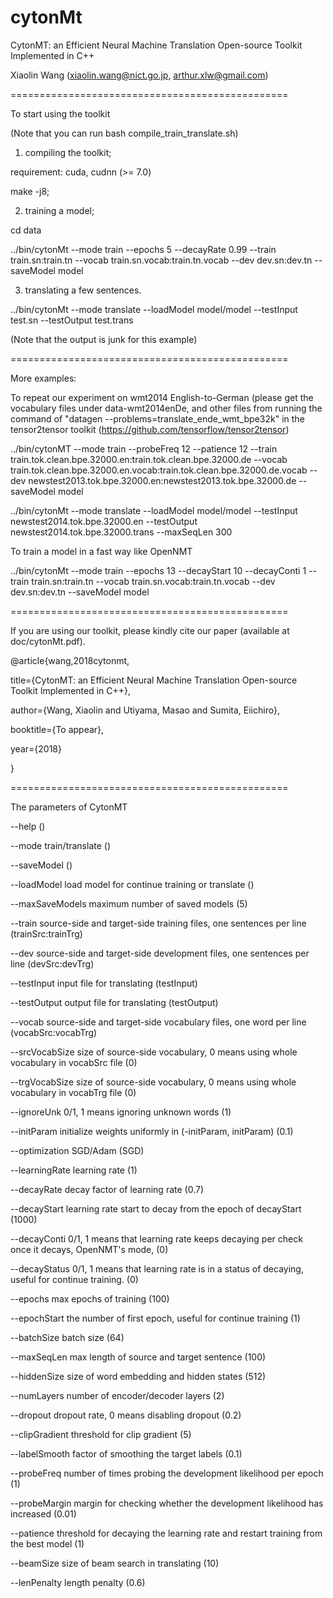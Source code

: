 # cytonMt

CytonMT: an Efficient Neural Machine Translation Open-source Toolkit Implemented in C++

Xiaolin Wang (xiaolin.wang@nict.go.jp, arthur.xlw@gmail.com)

================================================

To start using the toolkit 

(Note that you can run bash compile_train_translate.sh)

1) compiling the toolkit;

requirement: cuda, cudnn (>= 7.0)

make -j8;

2) training a model;

cd data

../bin/cytonMt --mode train --epochs 5  --decayRate 0.99 --train train.sn:train.tn --vocab train.sn.vocab:train.tn.vocab --dev dev.sn:dev.tn --saveModel model

3) translating a few sentences.

../bin/cytonMt --mode translate --loadModel model/model --testInput test.sn --testOutput test.trans 

(Note that the output is junk for this example)

================================================

More examples:

To repeat our experiment on wmt2014 English-to-German (please get the vocabulary files under data-wmt2014enDe, and other files from running the command of "datagen --problems=translate_ende_wmt_bpe32k" in the tensor2tensor toolkit (https://github.com/tensorflow/tensor2tensor)

../bin/cytonMT --mode train --probeFreq 12 --patience 12 --train train.tok.clean.bpe.32000.en:train.tok.clean.bpe.32000.de --vocab train.tok.clean.bpe.32000.en.vocab:train.tok.clean.bpe.32000.de.vocab --dev newstest2013.tok.bpe.32000.en:newstest2013.tok.bpe.32000.de  --saveModel model 

../bin/cytonMt --mode translate  --loadModel model/model --testInput newstest2014.tok.bpe.32000.en --testOutput newstest2014.tok.bpe.32000.trans --maxSeqLen 300

To train a model in a fast way like OpenNMT

../bin/cytonMt --mode train --epochs 13 --decayStart 10 --decayConti 1 --train train.sn:train.tn --vocab train.sn.vocab:train.tn.vocab --dev dev.sn:dev.tn --saveModel model

================================================

If you are using our toolkit, please kindly cite our paper (available at doc/cytonMt.pdf).

@article{wang,2018cytonmt,

  title={CytonMT: an Efficient Neural Machine Translation Open-source Toolkit Implemented in C++},

  author={Wang, Xiaolin and Utiyama, Masao and Sumita, Eiichiro},

  booktitle={To appear},

  year={2018}

}

================================================

The parameters of CytonMT

--help	 ()

--mode	train/translate ()

--saveModel	 ()

--loadModel	load model for continue training or translate ()

--maxSaveModels	maximum number of saved models (5)

--train	source-side and target-side training files, one sentences per line (trainSrc:trainTrg)

--dev	source-side and target-side development files, one sentences per line (devSrc:devTrg)

--testInput	input file for translating (testInput)

--testOutput	output file for translating (testOutput)

--vocab	source-side and target-side vocabulary files, one word per line (vocabSrc:vocabTrg)

--srcVocabSize	size of source-side vocabulary, 0 means using whole vocabulary in vocabSrc file (0)

--trgVocabSize	size of source-side vocabulary, 0 means using whole vocabulary in vocabTrg file (0)

--ignoreUnk	0/1, 1 means ignoring unknown words (1)

--initParam	initialize weights uniformly in (-initParam, initParam) (0.1)

--optimization	SGD/Adam (SGD)

--learningRate	learning rate (1)

--decayRate	decay factor of learning rate (0.7)

--decayStart	learning rate start to decay from the epoch of decayStart (1000)

--decayConti	0/1, 1 means that learning rate keeps decaying per check once it decays, OpenNMT's mode,   (0)

--decayStatus	0/1, 1 means that learning rate is in a status of decaying, useful for continue training. (0)

--epochs	max epochs of training (100)

--epochStart	the number of first epoch, useful for continue training (1)

--batchSize	batch size (64)

--maxSeqLen	max length of source and target sentence (100)

--hiddenSize	size of word embedding and hidden states (512)

--numLayers	number of encoder/decoder layers (2)

--dropout	dropout rate, 0 means disabling dropout (0.2)

--clipGradient	threshold for clip gradient (5)

--labelSmooth	factor of smoothing the target labels (0.1)

--probeFreq	number of times probing the development likelihood per epoch (1)

--probeMargin	margin for checking whether the development likelihood has increased (0.01)

--patience	threshold for decaying the learning rate and restart training from the best model (1)

--beamSize	size of beam search in translating (10)

--lenPenalty	length penalty (0.6)


